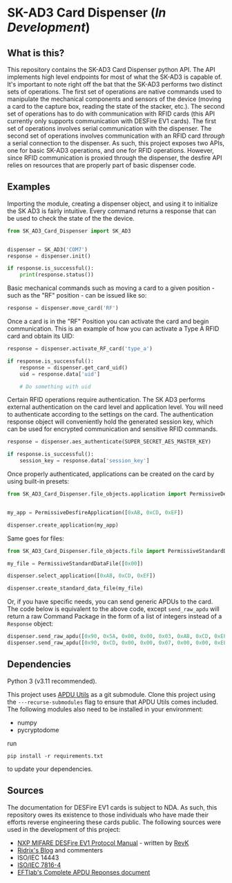 # SK-AD3 Card Dispenser (*In Development*)

## What is this?

This repository contains the SK-AD3 Card Dispenser python API. The API implements high level endpoints for most of what the SK-AD3 is capable of. It's important to note right off the bat that the SK-AD3 performs two distinct sets of operations. The first set of operations are native commands used to manipulate the mechanical components and sensors of the device (moving a card to the capture box, reading the state of the stacker, etc.). The second set of operations has to do with communication with RFID cards (this API currently only supports communication with DESFire EV1 cards). The first set of operations involves serial communication with the dispenser. The second set of operations involves communication with an RFID card *through* a serial connection to the dispenser. As such, this project exposes two APIs, one for basic SK-AD3 operations, and one for RFID operations. However, since RFID communication is proxied through the dispenser, the desfire API relies on resources that are properly part of basic dispenser code. 

## Examples

Importing the module, creating a dispenser object, and using it to initialize the SK AD3 is fairly intuitive. Every command returns a response that can be used to check the state of the the device.
```python
from SK_AD3_Card_Dispenser import SK_AD3


dispenser = SK_AD3('COM7')
response = dispenser.init()

if response.is_successful():
    print(response.status())
```

Basic mechanical commands such as moving a card to a given position - such as the "RF" position - can be issued like so:
```python
response = dispenser.move_card('RF')
```


Once a card is in the "RF" Position you can activate the card and begin communication. This is an example of how you can activate a Type A RFID card and obtain its UID:
```python
response = dispenser.activate_RF_card('type_a')

if response.is_successful():
    response = dispenser.get_card_uid()
    uid = response.data['uid']

    # Do something with uid
```

Certain RFID operations require authentication. The SK AD3 performs external authentication on the card level and application level. You will need to authenticate according to the settings on the card. The authentication response object will conveniently hold the generated session key, which can be used for encrypted communication and sensitive RFID commands.

```python
response = dispenser.aes_authenticate(SUPER_SECRET_AES_MASTER_KEY)

if response.is_successful():
    session_key = response.data['session_key']
```

Once properly authenticated, applications can be created on the card by using built-in presets:
```python
from SK_AD3_Card_Dispenser.file_objects.application import PermissiveDesfireApplication


my_app = PermissiveDesfireApplication([0xAB, 0xCD, 0xEF])

dispenser.create_application(my_app)
```

Same goes for files:
```python
from SK_AD3_Card_Dispenser.file_objects.file import PermissiveStandardDataFile

my_file = PermissiveStandardDataFile([0x00])

dispenser.select_application([0xAB, 0xCD, 0xEF])

dispenser.create_standard_data_file(my_file)    
```

Or, if you have specific needs, you can send generic APDUs to the card. The code below is equivalent to the above code, except `send_raw_apdu` will return a raw Command Package in the form of a list of integers instead of a ```Response``` object:

```python
dispenser.send_raw_apdu([0x90, 0x5A, 0x00, 0x00, 0x03, 0xAB, 0xCD, 0xEF, 0x00])
dispenser.send_raw_apdu([0x90, 0xCD, 0x00, 0x00, 0x07, 0x00, 0x00, 0xEE, 0xEE, 0x10, 0x00, 0x00, 0x00])
```

## Dependencies

Python 3 (v3.11 recommended).

This project uses [APDU Utils](https://github.com/HotelSierraWhiskey/apdu_utils) as a git submodule. Clone this project using the ```---recurse-submodules``` flag to ensure that APDU Utils comes included. The following modules also need to be installed in your environment:

- numpy
- pycryptodome

run 

```pip install -r requirements.txt```

to update your dependencies.

## Sources

The documentation for DESFire EV1 cards is subject to NDA. As such, this repository owes its existence to those individuals who have made their efforts reverse engineering these cards public. The following sources were used in the development of this project:

- [NXP MIFARE DESFire EV1 Protocol Manual](https://raw.githubusercontent.com/revk/DESFireAES/master/DESFire.pdf) - written by [RevK](https://github.com/revk)
- [Ridrix's Blog](https://ridrix.wordpress.com/tag/desfire-protocol/) and commenters
- ISO/IEC 14443
- [ISO/IEC 7816-4](https://github.com/dongri/emv-qrcode-doc/blob/master/ISO%20IEC%207816-4.pdf)
- [EFTlab's Complete APDU Reponses document](https://www.eftlab.com/knowledge-base/complete-list-of-apdu-responses)